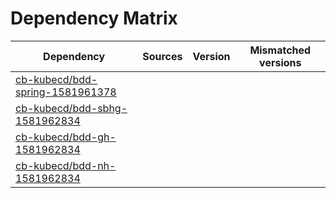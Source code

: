 # Dependency Matrix

Dependency | Sources | Version | Mismatched versions
---------- | ------- | ------- | -------------------
[cb-kubecd/bdd-spring-1581961378](https://github.com/cb-kubecd/bdd-spring-1581961378.git) |  | []() | 
[cb-kubecd/bdd-sbhg-1581962834](https://github.com/cb-kubecd/bdd-sbhg-1581962834.git) |  | []() | 
[cb-kubecd/bdd-gh-1581962834](https://github.com/cb-kubecd/bdd-gh-1581962834.git) |  | []() | 
[cb-kubecd/bdd-nh-1581962834](https://github.com/cb-kubecd/bdd-nh-1581962834.git) |  | []() | 
